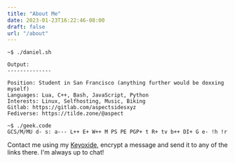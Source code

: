 ```yaml
---
title: "About Me"
date: 2023-01-23T16:22:46-08:00
draft: false
url: "/about"
---
```


```shell
~$ ./daniel.sh

Output:
--------------

Position: Student in San Francisco (anything further would be doxxing myself)
Languages: Lua, C++, Bash, JavaScript, Python
Interests: Linux, Selfhosting, Music, Biking
Gitlab: https://gitlab.com/aspectsidesxyz
Fediverse: https://tilde.zone/@aspect
```
```shell
~$ ./geek.code
GCS/M/MU d- s: a--- L++ E+ W++ M PS PE PGP+ t R+ tv b++ DI+ G e- !h !r
```


Contact me using my [Keyoxide](https://keyoxide.org/87115B4FA47081F4323F363894EE61D3896CEA6B), encrypt a message and send it to any of the links there. I'm always up to chat!
